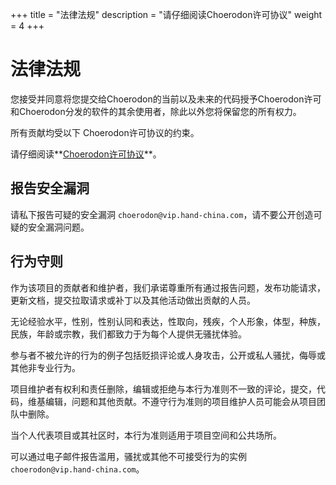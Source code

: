 +++
title = "法律法规"
description = "请仔细阅读Choerodon许可协议"
weight = 4
+++

# 法律法规

您接受并同意将您提交给Choerodon的当前以及未来的代码授予Choerodon许可和Choerodon分发的软件的其余使用者，除此以外您将保留您的所有权力。

所有贡献均受以下 Choerodon许可协议的约束。

请仔细阅读**[Choerodon许可协议](https://github.com/open-hand/choerodon/blob/master/LICENSE)**。

## 报告安全漏洞

请私下报告可疑的安全漏洞 `choerodon@vip.hand-china.com`，请不要公开创造可疑的安全漏洞问题。

## 行为守则

作为该项目的贡献者和维护者，我们承诺尊重所有通过报告问题，发布功能请求，更新文档，提交拉取请求或补丁以及其他活动做出贡献的人员。

无论经验水平，性别，性别认同和表达，性取向，残疾，个人形象，体型，种族，民族，年龄或宗教，我们都致力于为每个人提供无骚扰体验。

参与者不被允许的行为的例子包括贬损评论或人身攻击，公开或私人骚扰，侮辱或其他非专业行为。

项目维护者有权利和责任删除，编辑或拒绝与本行为准则不一致的评论，提交，代码，维基编辑，问题和其他贡献。不遵守行为准则的项目维护人员可能会从项目团队中删除。

当个人代表项目或其社区时，本行为准则适用于项目空间和公共场所。

可以通过电子邮件报告滥用，骚扰或其他不可接受行为的实例 `choerodon@vip.hand-china.com`。